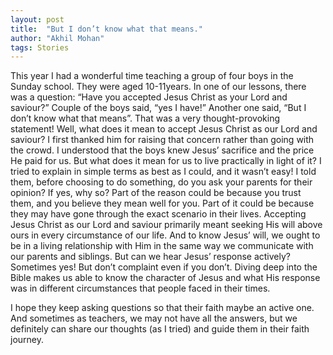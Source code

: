 ```yaml
---
layout: post
title:  "But I don’t know what that means."
author: "Akhil Mohan"
tags: Stories
---
```

This year I had a wonderful time teaching a group of four boys in the Sunday school. They were aged 10-11years. In one of our lessons, there was a question: “Have you accepted Jesus Christ as your Lord and saviour?” Couple of the boys said, “yes I have!” Another one said, “But I don’t know what that means”. That was a very thought-provoking statement! Well, what does it mean to accept Jesus Christ as our Lord and saviour? I first thanked him for raising that concern rather than going with the crowd. I understood that the boys knew Jesus’ sacrifice and the price He paid for us. But what does it mean for us to live practically in light of it? I tried to explain in simple terms as best as I could, and it wasn’t easy! I told them, before choosing to do something, do you ask your parents for their opinion? If yes, why so? Part of the reason could be because you trust them, and you believe they mean well for you. Part of it could be because they may have gone through the exact scenario in their lives. Accepting Jesus Christ as our Lord and saviour primarily meant seeking His will above ours in every circumstance of our life. And to know Jesus’ will, we ought to be in a living relationship with Him in the same way we communicate with our parents and siblings. But can we hear Jesus’ response actively? Sometimes yes! But don’t complaint even if you don’t. Diving deep into the Bible makes us able to know the character of Jesus and what His response was in different circumstances that people faced in their times. 

I hope they keep asking questions so that their faith maybe an active one. And sometimes as teachers, we may not have all the answers, but we definitely can share our thoughts (as I tried) and guide them in their faith journey. 
